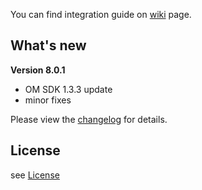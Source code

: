 You can find integration guide on [wiki](https://loopme-ltd.gitbook.io/docs-public/android-sdk) page.

## What's new ##

**Version 8.0.1**
- OM SDK 1.3.3 update
- minor fixes

Please view the [changelog](CHANGELOG.md) for details.

## License ##

see [License](LICENSE.md)